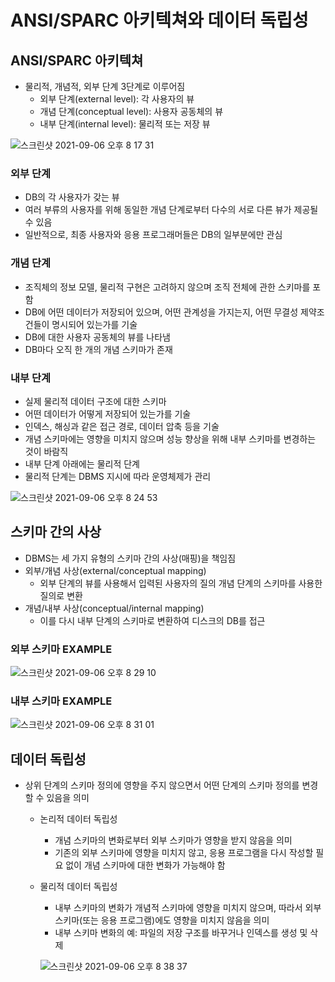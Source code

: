 # ANSI/SPARC 아키텍쳐와 데이터 독립성

## ANSI/SPARC 아키텍쳐

- 물리적, 개념적, 외부 단계 3단계로 이루어짐
  - 외부 단계(external level): 각 사용자의 뷰
  - 개념 단계(conceptual level): 사용자 공동체의 뷰
  - 내부 단계(internal level): 물리적 또는 저장 뷰

![스크린샷 2021-09-06 오후 8 17 31](https://user-images.githubusercontent.com/70752848/132209356-97870d54-95fc-42f0-a8c5-b08b79a7b2bf.png)

### 외부 단계

- DB의 각 사용자가 갖는 뷰
- 여러 부류의 사용자를 위해 동일한 개념 단계로부터 다수의 서로 다른 뷰가 제공될 수 있음
- 일반적으로, 최종 사용자와 응용 프로그래머들은 DB의 일부분에만 관심

### 개념 단계

- 조직체의 정보 모델, 물리적 구현은 고려하지 않으며 조직 전체에 관한 스키마를 포함
- DB에 어떤 데이터가 저장되어 있으며, 어떤 관계성을 가지는지, 어떤 무결성 제약조건들이 명시되어 있는가를 기술
- DB에 대한 사용자 공동체의 뷰를 나타냄
- DB마다 오직 한 개의 개념 스키마가 존재

### 내부 단계

- 실제 물리적 데이터 구조에 대한 스키마
- 어떤 데이터가 어떻게 저장되어 있는가를 기술
- 인덱스, 해싱과 같은 접근 경로, 데이터 압축 등을 기술
- 개념 스키마에는 영향을 미치지 않으며 성능 향상을 위해 내부 스키마를 변경하는 것이 바람직
- 내부 단계 아래에는 물리적 단계
- 물리적 단계는 DBMS 지시에 따라 운영체제가 관리

![스크린샷 2021-09-06 오후 8 24 53](https://user-images.githubusercontent.com/70752848/132210249-36a6f38a-0c0a-4191-beb5-3d62807540a6.png)

## 스키마 간의 사상

- DBMS는 세 가지 유형의 스키마 간의 사상(매핑)을 책임짐
- 외부/개념 사상(external/conceptual mapping)
  - 외부 단계의 뷰를 사용해서 입력된 사용자의 질의 개념 단계의 스키마를 사용한 질의로 변환
- 개념/내부 사상(conceptual/internal mapping)
  - 이를 다시 내부 단계의 스키마로 변환하여 디스크의 DB를 접근

### 외부 스키마 EXAMPLE

![스크린샷 2021-09-06 오후 8 29 10](https://user-images.githubusercontent.com/70752848/132210741-93f396eb-6dcc-442d-ae57-5b7dc123375b.png)

### 내부 스키마 EXAMPLE

![스크린샷 2021-09-06 오후 8 31 01](https://user-images.githubusercontent.com/70752848/132210965-8dece51c-80c9-4919-a304-b385cc0a95bb.png)

## 데이터 독립성

- 상위 단계의 스키마 정의에 영향을 주지 않으면서 어떤 단계의 스키마 정의를 변경할 수 있음을 의미

  - 논리적 데이터 독립성
    - 개념 스키마의 변화로부터 외부 스키마가 영향을 받지 않음을 의미
    - 기존의 외부 스키마에 영향을 미치지 않고, 응용 프로그램을 다시 작성할 필요 없이 개념 스키마에 대한 변화가 가능해야 함
  - 물리적 데이터 독립성

    - 내부 스키마의 변화가 개념적 스키마에 영향을 미치지 않으며, 따라서 외부 스키마(또는 응용 프로그램)에도 영향을 미치지 않음을 의미
    - 내부 스키마 변화의 예: 파일의 저장 구조를 바꾸거나 인덱스를 생성 및 삭제

    ![스크린샷 2021-09-06 오후 8 38 37](https://user-images.githubusercontent.com/70752848/132211838-efc50598-d351-448b-a268-88b4f5f805cf.png)
